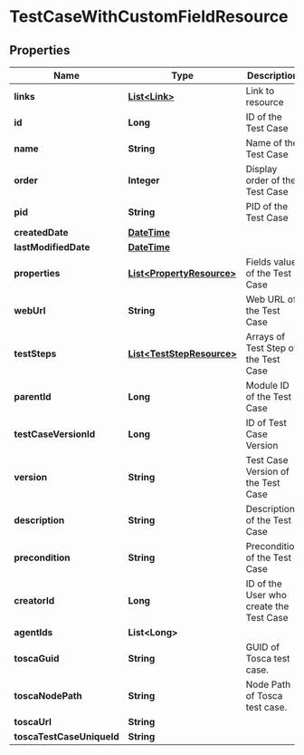 
# TestCaseWithCustomFieldResource

## Properties
Name | Type | Description | Notes
------------ | ------------- | ------------- | -------------
**links** | [**List&lt;Link&gt;**](Link.md) | Link to resource |  [optional]
**id** | **Long** | ID of the Test Case |  [optional]
**name** | **String** | Name of the Test Case |  [optional]
**order** | **Integer** | Display order of the Test Case |  [optional]
**pid** | **String** | PID of the Test Case |  [optional]
**createdDate** | [**DateTime**](DateTime.md) |  |  [optional]
**lastModifiedDate** | [**DateTime**](DateTime.md) |  |  [optional]
**properties** | [**List&lt;PropertyResource&gt;**](PropertyResource.md) | Fields value of the Test Case | 
**webUrl** | **String** | Web URL of the Test Case |  [optional]
**testSteps** | [**List&lt;TestStepResource&gt;**](TestStepResource.md) | Arrays of Test Step of the Test Case |  [optional]
**parentId** | **Long** | Module ID of the Test Case |  [optional]
**testCaseVersionId** | **Long** | ID of Test Case Version |  [optional]
**version** | **String** | Test Case Version of the Test Case |  [optional]
**description** | **String** | Description of the Test Case |  [optional]
**precondition** | **String** | Precondition of the Test Case |  [optional]
**creatorId** | **Long** | ID of the User who create the Test Case |  [optional]
**agentIds** | **List&lt;Long&gt;** |  |  [optional]
**toscaGuid** | **String** | GUID of Tosca test case. |  [optional]
**toscaNodePath** | **String** | Node Path of Tosca test case. |  [optional]
**toscaUrl** | **String** |  |  [optional]
**toscaTestCaseUniqueId** | **String** |  |  [optional]




